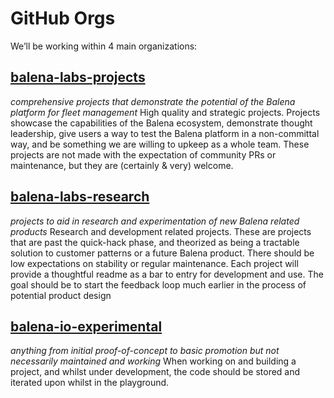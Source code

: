 # GitHub Orgs

We’ll be working within 4 main organizations:

## [balena-labs-projects](https://github.com/balena-labs-projects)

_comprehensive projects that demonstrate the potential of the Balena platform for fleet management_
High quality and strategic projects. Projects showcase the capabilities of the Balena ecosystem, demonstrate thought leadership, give users a way to test the Balena platform in a non-committal way, and be something we are willing to upkeep as a whole team. These projects are not made with the expectation of community PRs or maintenance, but they are (certainly & very) welcome.

## [balena-labs-research](https://github.com/orgs/balena-labs-research/repositories)

_projects to aid in research and experimentation of new Balena related products_
Research and development related projects. These are projects that are past the quick-hack phase, and theorized as being a tractable solution to customer patterns or a future Balena product. There should be low expectations on stability or regular maintenance. Each project will provide a thoughtful readme as a bar to entry for development and use. The goal should be to start the feedback loop much earlier in the process of potential product design

## [balena-io-experimental](https://github.com/balena-io-experimental)

_anything from initial proof-of-concept to basic promotion but not necessarily maintained and working_
When working on and building a project, and whilst under development, the code should be stored and iterated upon whilst in the playground.
